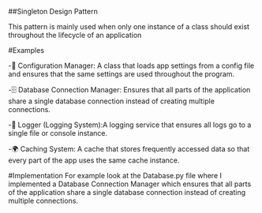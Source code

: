 ##Singleton Design Pattern

This pattern is mainly used when only one instance of a class should exist throughout the lifecycle of an application

#Examples

-🔧 Configuration Manager: A class that loads app settings from a config file and ensures that the same settings are used throughout the program.

-🗄️ Database Connection Manager: Ensures that all parts of the application share a single database connection instead of creating multiple connections.

-📝 Logger (Logging System):A logging service that ensures all logs go to a single file or console instance.

-🌍 Caching System: A cache that stores frequently accessed data so that every part of the app uses the same cache instance.

#Implementation
For example look at the Database.py file where I implemented a Database Connection Manager which ensures that all parts of the application share a single database connection instead of creating multiple connections.
